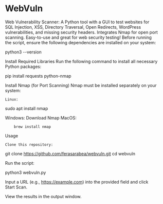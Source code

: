 # WebVuln
Web Vulnerability Scanner: A Python tool with a GUI to test websites for SQL Injection, XSS, Directory Traversal, Open Redirects, WordPress vulnerabilities, and missing security headers. Integrates Nmap for open port scanning. Easy-to-use and great for web security testing!
Before running the script, ensure the following dependencies are installed on your system:

python3 --version

Install Required Libraries
Run the following command to install all necessary Python packages:

pip install requests python-nmap

Install Nmap (for Port Scanning)
Nmap must be installed separately on your system:

    Linux:

sudo apt install nmap

Windows: Download Nmap
MacOS:

        brew install nmap

Usage

    Clone this repository:

git clone https://github.com/ferasarabea/webvuln.git
cd webvuln

Run the script:

python3 webvuln.py

Input a URL (e.g., https://example.com) into the provided field and click Start Scan.

View the results in the output window.
